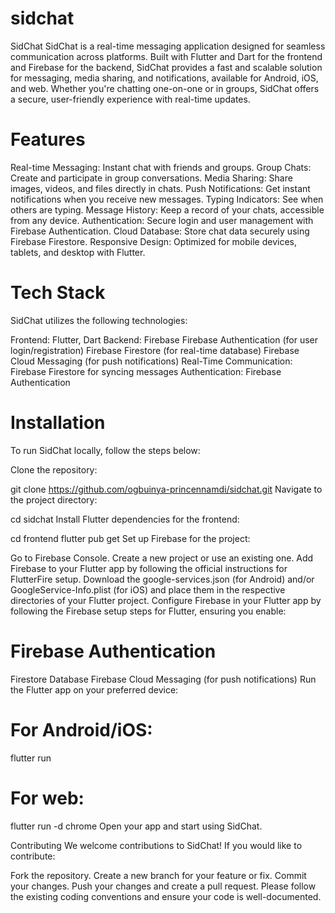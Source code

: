# sidchat
SidChat SidChat is a real-time messaging application designed for seamless communication across platforms. Built with Flutter and Dart for the frontend and Firebase for the backend, SidChat provides a fast and scalable solution for messaging, media sharing, and notifications, available for Android, iOS, and web. Whether you're chatting one-on-one or in groups, SidChat offers a secure, user-friendly experience with real-time updates.
# Features
Real-time Messaging: Instant chat with friends and groups.
Group Chats: Create and participate in group conversations.
Media Sharing: Share images, videos, and files directly in chats.
Push Notifications: Get instant notifications when you receive new messages.
Typing Indicators: See when others are typing.
Message History: Keep a record of your chats, accessible from any device.
Authentication: Secure login and user management with Firebase Authentication.
Cloud Database: Store chat data securely using Firebase Firestore.
Responsive Design: Optimized for mobile devices, tablets, and desktop with Flutter.
# Tech Stack
SidChat utilizes the following technologies:

Frontend: Flutter, Dart
Backend: Firebase
Firebase Authentication (for user login/registration)
Firebase Firestore (for real-time database)
Firebase Cloud Messaging (for push notifications)
Real-Time Communication: Firebase Firestore for syncing messages
Authentication: Firebase Authentication
# Installation
To run SidChat locally, follow the steps below:

Clone the repository:

git clone https://github.com/ogbuinya-princennamdi/sidchat.git
Navigate to the project directory:


cd sidchat
Install Flutter dependencies for the frontend:

cd frontend
flutter pub get
Set up Firebase for the project:

Go to Firebase Console.
Create a new project or use an existing one.
Add Firebase to your Flutter app by following the official instructions for FlutterFire setup.
Download the google-services.json (for Android) and/or GoogleService-Info.plist (for iOS) and place them in the respective directories of your Flutter project.
Configure Firebase in your Flutter app by following the Firebase setup steps for Flutter, ensuring you enable:

# Firebase Authentication
Firestore Database
Firebase Cloud Messaging (for push notifications)
Run the Flutter app on your preferred device:

# For Android/iOS:

flutter run
# For web:

flutter run -d chrome
Open your app and start using SidChat.

Contributing
We welcome contributions to SidChat! If you would like to contribute:

Fork the repository.
Create a new branch for your feature or fix.
Commit your changes.
Push your changes and create a pull request.
Please follow the existing coding conventions and ensure your code is well-documented.

